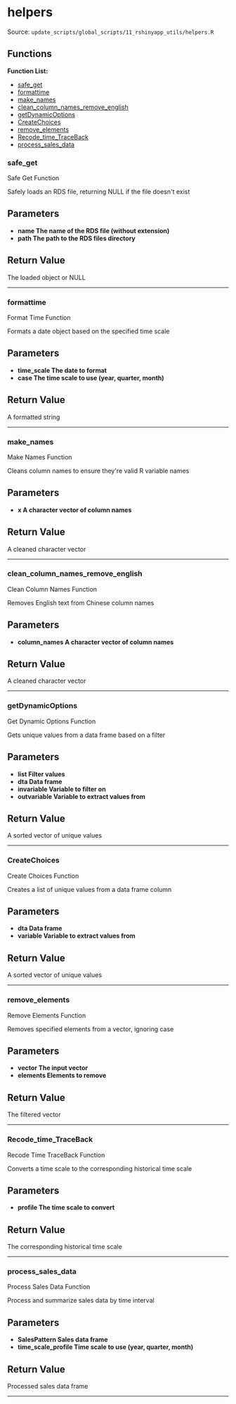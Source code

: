 # helpers

Source: `update_scripts/global_scripts/11_rshinyapp_utils/helpers.R`

## Functions

**Function List:**
- [safe_get](#safe-get)
- [formattime](#formattime)
- [make_names](#make-names)
- [clean_column_names_remove_english](#clean-column-names-remove-english)
- [getDynamicOptions](#getdynamicoptions)
- [CreateChoices](#createchoices)
- [remove_elements](#remove-elements)
- [Recode_time_TraceBack](#recode-time-traceback)
- [process_sales_data](#process-sales-data)

### safe_get

Safe Get Function

Safely loads an RDS file, returning NULL if the file doesn't exist


## Parameters

- **name The name of the RDS file (without extension)**
- **path The path to the RDS files directory**


## Return Value

The loaded object or NULL


---


### formattime

Format Time Function

Formats a date object based on the specified time scale


## Parameters

- **time_scale The date to format**
- **case The time scale to use (year, quarter, month)**


## Return Value

A formatted string


---


### make_names

Make Names Function

Cleans column names to ensure they're valid R variable names


## Parameters

- **x A character vector of column names**


## Return Value

A cleaned character vector


---


### clean_column_names_remove_english

Clean Column Names Function

Removes English text from Chinese column names


## Parameters

- **column_names A character vector of column names**


## Return Value

A cleaned character vector


---


### getDynamicOptions

Get Dynamic Options Function

Gets unique values from a data frame based on a filter


## Parameters

- **list Filter values**
- **dta Data frame**
- **invariable Variable to filter on**
- **outvariable Variable to extract values from**


## Return Value

A sorted vector of unique values


---


### CreateChoices

Create Choices Function

Creates a list of unique values from a data frame column


## Parameters

- **dta Data frame**
- **variable Variable to extract values from**


## Return Value

A sorted vector of unique values


---


### remove_elements

Remove Elements Function

Removes specified elements from a vector, ignoring case


## Parameters

- **vector The input vector**
- **elements Elements to remove**


## Return Value

The filtered vector


---


### Recode_time_TraceBack

Recode Time TraceBack Function

Converts a time scale to the corresponding historical time scale


## Parameters

- **profile The time scale to convert**


## Return Value

The corresponding historical time scale


---


### process_sales_data

Process Sales Data Function

Process and summarize sales data by time interval


## Parameters

- **SalesPattern Sales data frame**
- **time_scale_profile Time scale to use (year, quarter, month)**


## Return Value

Processed sales data frame


---

